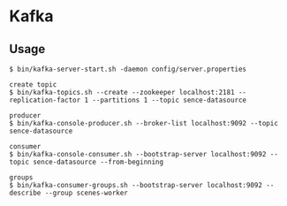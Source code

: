 # Kafka

## Usage

    $ bin/kafka-server-start.sh -daemon config/server.properties

    create topic
    $ bin/kafka-topics.sh --create --zookeeper localhost:2181 --replication-factor 1 --partitions 1 --topic sence-datasource

    producer
    $ bin/kafka-console-producer.sh --broker-list localhost:9092 --topic sence-datasource

    consumer
    $ bin/kafka-console-consumer.sh --bootstrap-server localhost:9092 --topic sence-datasource --from-beginning

    groups
    $ bin/kafka-consumer-groups.sh --bootstrap-server localhost:9092 --describe --group scenes-worker
